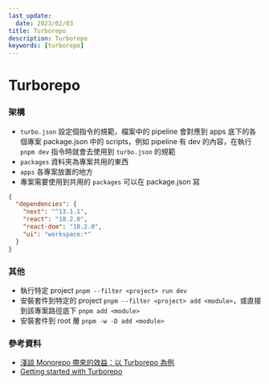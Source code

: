 ```yaml
---
last_update:
  date: 2023/02/03
title: Turborepo
description: Turborepo
keywords: [turborepo]
---
```


# Turborepo

### 架構

- `turbo.json` 設定個指令的規範，檔案中的 pipeline 會對應到 apps 底下的各個專案 package.json 中的 scripts，例如 pipeline 有 dev 的內容，在執行 `pnpm dev` 指令時就會去使用到 `turbo.json` 的規範
- `packages` 資料夾為專案共用的東西
- `apps` 各專案放置的地方
- 專案需要使用到共用的 `packages` 可以在 package.json 寫

```json {6}
{
  "dependencies": {
    "next": "^13.1.1",
    "react": "18.2.0",
    "react-dom": "18.2.0",
    "ui": "workspace:*"
  }
}
```

### 其他

- 執行特定 project `pnpm --filter <project> run dev`
- 安裝套件到特定的 project `pnpm --filter <project> add <module>`，或直接到該專案路徑底下 `pnpm add <module>`
- 安裝套件到 root 層 `pnpm -w -D add <module>`

### 參考資料

- [淺談 Monorepo 帶來的效益：以 Turborepo 為例](https://medium.com/starbugs/%E6%B7%BA%E8%AB%87-monorepo-%E5%B8%B6%E4%BE%86%E7%9A%84%E6%95%88%E7%9B%8A-%E4%BB%A5-turborepo-%E7%82%BA%E4%BE%8B-615fb4af5ebd)
- [Getting started with Turborepo](https://www.youtube.com/watch?v=mxLLIwZ93nY&ab_channel=HamedBahram)
